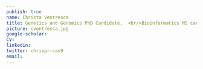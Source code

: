 ```yaml
---
publish: true
name: Christa Ventresca
title: Genetics and Genomics PhD Candidate,  <br/>Bioinformatics MS candidate
picture: cventresca.jpg
google-scholar: 
CV:
linkedin:
twitter: chrispr-cas9
email:
---
```

